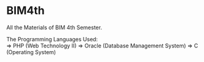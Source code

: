 # BIM4th

All the Materials of BIM 4th Semester.

The Programming Languages Used: <br />
=> PHP (Web Technology II)
=> Oracle (Database Management System)
=> C (Operating System)
